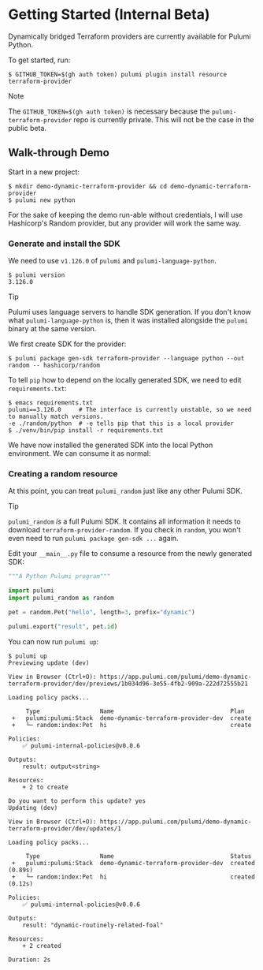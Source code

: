 # Getting Started (Internal Beta)

Dynamically bridged Terraform providers are currently available for Pulumi Python.

To get started, run:

```console
$ GITHUB_TOKEN=$(gh auth token) pulumi plugin install resource terraform-provider
```

> [!NOTE]
> The `GITHUB_TOKEN=$(gh auth token)` is necessary because the `pulumi-terraform-provider`
> repo is currently private. This will not be the case in the public beta.

## Walk-through Demo

Start in a new project:

```console
$ mkdir demo-dynamic-terraform-provider && cd demo-dynamic-terraform-provider
$ pulumi new python
```

For the sake of keeping the demo run-able without credentials, I will use Hashicorp's
Random provider, but any provider will work the same way.

### Generate and install the SDK

We need to use `v1.126.0` of `pulumi` and `pulumi-language-python`.

```console
$ pulumi version
3.126.0
```

> [!TIP]
> Pulumi uses language servers to handle SDK generation. If you don't know what
> `pulumi-language-python` is, then it was installed alongside the `pulumi` binary at the
> same version.

We first create SDK for the provider:

```console
$ pulumi package gen-sdk terraform-provider --language python --out random -- hashicorp/random
```

To tell `pip` how to depend on the locally generated SDK, we need to edit `requirements.txt`:

```console
$ emacs requirements.txt
pulumi==3.126.0     # The interface is currently unstable, so we need to manually match versions.
-e ./random/python  # -e tells pip that this is a local provider
$ ./venv/bin/pip install -r requirements.txt
```

We have now installed the generated SDK into the local Python environment. We can consume
it as normal:

### Creating a random resource

At this point, you can treat `pulumi_random` just like any other Pulumi SDK.

> [!TIP]
> `pulumi_random` *is* a full Pulumi SDK. It contains all information it needs to download
> `terraform-provider-random`. If you check in `random`, you won't even need to run
> `pulumi package gen-sdk ...` again.

Edit your `__main__.py` file to consume a resource from the newly generated SDK:

```python
"""A Python Pulumi program"""

import pulumi
import pulumi_random as random

pet = random.Pet("hello", length=3, prefix="dynamic")

pulumi.export("result", pet.id)
```

You can now run `pulumi up`:

```console
$ pulumi up
Previewing update (dev)

View in Browser (Ctrl+O): https://app.pulumi.com/pulumi/demo-dynamic-terraform-provider/dev/previews/1b034d96-3e55-4fb2-909a-222d72555b21

Loading policy packs...

     Type                 Name                                 Plan
 +   pulumi:pulumi:Stack  demo-dynamic-terraform-provider-dev  create
 +   └─ random:index:Pet  hi                                   create

Policies:
    ✅ pulumi-internal-policies@v0.0.6

Outputs:
    result: output<string>

Resources:
    + 2 to create

Do you want to perform this update? yes
Updating (dev)

View in Browser (Ctrl+O): https://app.pulumi.com/pulumi/demo-dynamic-terraform-provider/dev/updates/1

Loading policy packs...

     Type                 Name                                 Status
 +   pulumi:pulumi:Stack  demo-dynamic-terraform-provider-dev  created (0.89s)
 +   └─ random:index:Pet  hi                                   created (0.12s)

Policies:
    ✅ pulumi-internal-policies@v0.0.6

Outputs:
    result: "dynamic-routinely-related-foal"

Resources:
    + 2 created

Duration: 2s
```
